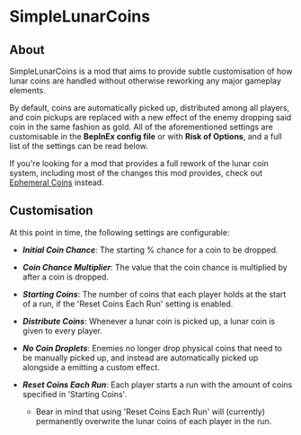 # SimpleLunarCoins

## About

SimpleLunarCoins is a mod that aims to provide subtle customisation of how lunar coins are handled without otherwise reworking any major gameplay elements. 

By default, coins are automatically picked up, distributed among all players, and coin pickups are replaced with a new effect of the enemy dropping said coin in the same fashion as gold. All of the aforementioned settings are customisable in the **BepInEx config file** or with **Risk of Options**, and a full list of the settings can be read below.

If you're looking for a mod that provides a full rework of the lunar coin system, including most of the changes this mod provides, check out [Ephemeral Coins](https://thunderstore.io/package/VarnaScelestus/Ephemeral_Coins/) instead.

## Customisation
At this point in time, the following settings are configurable:

* ***Initial Coin Chance***: The starting % chance for a coin to be dropped.

* ***Coin Chance Multiplier***: The value that the coin chance is multiplied by after a coin is dropped.

* ***Starting Coins***: The number of coins that each player holds at the start of a run, if the 'Reset Coins Each Run' setting is enabled.

* ***Distribute Coins***: Whenever a lunar coin is picked up, a lunar coin is given to every player.

* ***No Coin Droplets***: Enemies no longer drop physical coins that need to be manually picked up, and instead are 
automatically picked up alongside a emitting a custom effect.

* ***Reset Coins Each Run***: Each player starts a run with the amount of coins specified in 'Starting Coins'.
    * Bear in mind that using 'Reset Coins Each Run' will (currently) permanently overwrite the lunar coins of each player in the run.